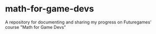 # math-for-game-devs
A repository for documenting and sharing my progress on Futuregames' course "Math for Game Devs"
